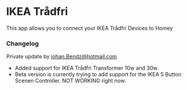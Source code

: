 
# IKEA Trådfri

This app allows you to connect your IKEA Trådfri Devices to Homey

### Changelog
Private update by johan.Bendz@hotmail.com

* Added support for IKEA Trådfri Transformer 10w and 30w.
* Beta version is currently trying to add support for the IKEA 5 Button Scenen Controller. NOT WORKING right now.
